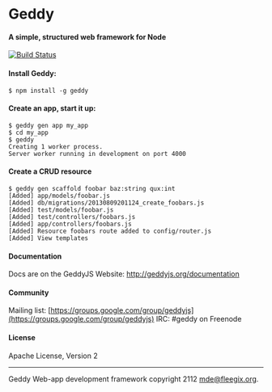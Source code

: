 # Geddy
#### A simple, structured web framework for Node

[![Build Status](https://travis-ci.org/mde/geddy.png?branch=master)](https://travis-ci.org/mde/geddy)

#### Install Geddy:

```
$ npm install -g geddy
```

#### Create an app, start it up:

```
$ geddy gen app my_app
$ cd my_app
$ geddy
Creating 1 worker process.
Server worker running in development on port 4000
```

#### Create a CRUD resource

```
$ geddy gen scaffold foobar baz:string qux:int
[Added] app/models/foobar.js
[Added] db/migrations/20130809201124_create_foobars.js
[Added] test/models/foobar.js
[Added] test/controllers/foobars.js
[Added] app/controllers/foobars.js
[Added] Resource foobars route added to config/router.js
[Added] View templates
```

#### Documentation

Docs are on the GeddyJS Website: http://geddyjs.org/documentation

#### Community

Mailing list: [https://groups.google.com/group/geddyjs](https://groups.google.com/group/geddyjs)
IRC: #geddy on Freenode

#### License

Apache License, Version 2

- - -
Geddy Web-app development framework copyright 2112
mde@fleegix.org.

